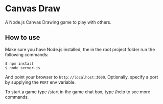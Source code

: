 # Canvas Draw
A Node.js Canvas Drawing game to play with others.

## How to use

Make sure you have Node.js installed, the in the root project folder run the following commands:
```
$ npm install
$ node server.js
```

And point your browser to `http://localhost:3000`. Optionally, specify
a port by supplying the `PORT` env variable.

To start a game type /start in the game chat box, type /help to see more commands.
